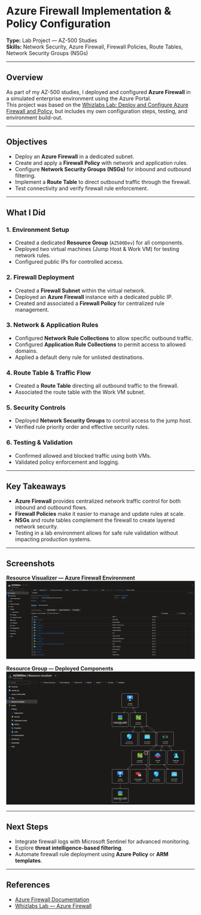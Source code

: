 # Azure Firewall Implementation & Policy Configuration

**Type:** Lab Project — AZ-500 Studies  
**Skills:** Network Security, Azure Firewall, Firewall Policies, Route Tables, Network Security Groups (NSGs)  

---

## Overview
As part of my AZ-500 studies, I deployed and configured **Azure Firewall** in a simulated enterprise environment using the Azure Portal.  
This project was based on the [Whizlabs Lab: Deploy and Configure Azure Firewall and Policy](https://www.whizlabs.com/labs/deploy-and-configure-azure-firewall-and-policy-using-the-azure-portal), but includes my own configuration steps, testing, and environment build-out.

---

## Objectives
- Deploy an **Azure Firewall** in a dedicated subnet.
- Create and apply a **Firewall Policy** with network and application rules.
- Configure **Network Security Groups (NSGs)** for inbound and outbound filtering.
- Implement a **Route Table** to direct outbound traffic through the firewall.
- Test connectivity and verify firewall rule enforcement.

---

## What I Did

### 1. Environment Setup
- Created a dedicated **Resource Group** (`AZ500Dev`) for all components.
- Deployed two virtual machines (Jump Host & Work VM) for testing network rules.
- Configured public IPs for controlled access.

### 2. Firewall Deployment
- Created a **Firewall Subnet** within the virtual network.
- Deployed an **Azure Firewall** instance with a dedicated public IP.
- Created and associated a **Firewall Policy** for centralized rule management.

### 3. Network & Application Rules
- Configured **Network Rule Collections** to allow specific outbound traffic.
- Configured **Application Rule Collections** to permit access to allowed domains.
- Applied a default deny rule for unlisted destinations.

### 4. Route Table & Traffic Flow
- Created a **Route Table** directing all outbound traffic to the firewall.
- Associated the route table with the Work VM subnet.

### 5. Security Controls
- Deployed **Network Security Groups** to control access to the jump host.
- Verified rule priority order and effective security rules.

### 6. Testing & Validation
- Confirmed allowed and blocked traffic using both VMs.
- Validated policy enforcement and logging.

---

## Key Takeaways
- **Azure Firewall** provides centralized network traffic control for both inbound and outbound flows.
- **Firewall Policies** make it easier to manage and update rules at scale.
- **NSGs** and route tables complement the firewall to create layered network security.
- Testing in a lab environment allows for safe rule validation without impacting production systems.

---

## Screenshots

**Resource Visualizer — Azure Firewall Environment**
![Resource Visualizer](screenshots/az500fw.png)

**Resource Group — Deployed Components**
![Resource Group Overview](screenshots/az500firewall.png)

---

## Next Steps
- Integrate firewall logs with Microsoft Sentinel for advanced monitoring.
- Explore **threat intelligence-based filtering**.
- Automate firewall rule deployment using **Azure Policy** or **ARM templates**.

---

## References
- [Azure Firewall Documentation](https://learn.microsoft.com/azure/firewall/)
- [Whizlabs Lab — Azure Firewall](https://www.whizlabs.com/labs/deploy-and-configure-azure-firewall-and-policy-using-the-azure-portal)
